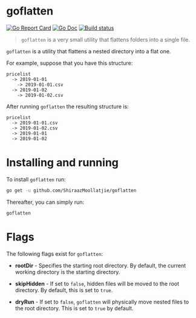 # goflatten
[![Go Report Card](https://goreportcard.com/badge/github.com/ShiraazMoollatjie/goflatten?style=flat-square)](https://goreportcard.com/report/github.com/ShiraazMoollatjie/goflatten)
[![Go Doc](https://img.shields.io/badge/godoc-reference-blue.svg?style=flat-square)](http://godoc.org/github.com/ShiraazMoollatjie/goflatten)
[![Build status](https://ci.appveyor.com/api/projects/status/v0x22haovyo1y396/branch/master?svg=true)](https://ci.appveyor.com/project/ShiraazMoollatjie/goflatten/branch/master)


> `goflatten` is a very small utility that flattens folders into a single file.

`goflatten` is a utility that flattens a nested directory into a flat one. 

For example, suppose that you have this structure:

```
pricelist
  -> 2019-01-01
    -> 2019-01-01.csv
  -> 2019-01-02
    -> 2019-01-02.csv
```

After running `goflatten` the resulting structure is:

```
pricelist
  -> 2019-01-01.csv
  -> 2019-01-02.csv
  -> 2019-01-01
  -> 2019-01-02
```

# Installing and running

To install `goflatten` run:

```sh
go get -u github.com/ShiraazMoollatjie/goflatten
```

Thereafter, you can simply run:

```
goflatten
```

# Flags

The following flags exist for `goflatten`:

- **rootDir** - Specifies the starting root directory. By default, the current working directory is the starting directory.

- **skipHidden** - If set to `false`, hidden files will be moved to the root directory. By default, this is set to `true`.

- **dryRun** - If set to `false`, `goflatten` will physically move nested files to the root directory. This is set to `true` by default.



